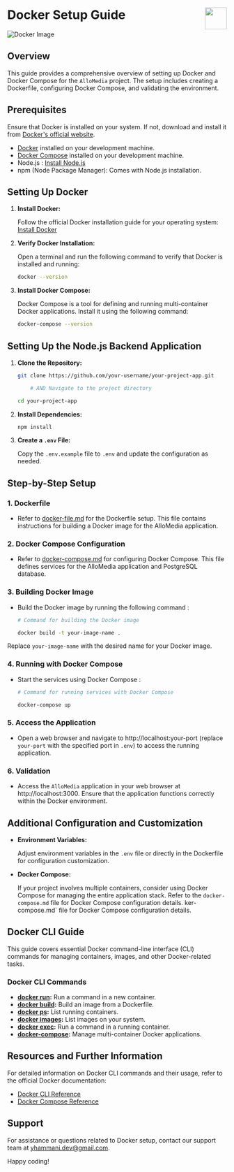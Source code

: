 # Docker Setup Guide <img src="https://bunnyacademy.b-cdn.net/what-is-docker.png" width="50" align="right">

![Docker Image](https://miro.medium.com/v2/resize:fit:1079/1*3ds-PdxGGMN-ZzJH95_lsA.png)

## Overview

This guide provides a comprehensive overview of setting up Docker and Docker Compose for the `AlloMedia` project. The setup includes creating a Dockerfile, configuring Docker Compose, and validating the environment.

## Prerequisites

Ensure that Docker is installed on your system. If not, download and install it from [Docker's official website](https://www.docker.com/products/docker-desktop).

- [Docker](https://docs.docker.com/get-docker/) installed on your development machine.
- [Docker Compose](https://docs.docker.com/compose/install/) installed on your development machine.
- Node.js : [Install Node.js](https://nodejs.org/)
- npm (Node Package Manager): Comes with Node.js installation.

## Setting Up Docker

1. **Install Docker:**

    Follow the official Docker installation guide for your operating system: [Install Docker](https://docs.docker.com/get-docker/)

2. **Verify Docker Installation:**

    Open a terminal and run the following command to verify that Docker is installed and running:

    ```bash
    docker --version
    ```

3. **Install Docker Compose:**

    Docker Compose is a tool for defining and running multi-container Docker applications. Install it using the following command:

    ```bash
    docker-compose --version
    ```

## Setting Up the Node.js Backend Application

1. **Clone the Repository:**

    ```bash
    git clone https://github.com/your-username/your-project-app.git

        # AND Navigate to the project directory

    cd your-project-app
    ```

2. **Install Dependencies:**

    ```bash
    npm install
    ```

3. **Create a `.env` File:**

    Copy the `.env.example` file to `.env` and update the configuration as needed.

## Step-by-Step Setup

### 1. Dockerfile

- Refer to [docker-file.md](./docker-file.md) for the Dockerfile setup. This file contains instructions for building a Docker image for the AlloMedia application.

### 2. Docker Compose Configuration

- Refer to [docker-compose.md](./docker-compose.md) for configuring Docker Compose. This file defines services for the AlloMedia application and PostgreSQL database.

### 3. Building Docker Image

- Build the Docker image by running the following command :

    ```bash
    # Command for building the Docker image

    docker build -t your-image-name .
    ```

Replace `your-image-name` with the desired name for your Docker image.

### 4. Running with Docker Compose

- Start the services using Docker Compose :

    ```bash
    # Command for running services with Docker Compose

    docker-compose up
    ```

### 5. Access the Application

- Open a web browser and navigate to http://localhost:your-port (replace `your-port` with the specified port in `.env`) to access the running application.

### 6. Validation

- Access the `AlloMedia` application in your web browser at http://localhost:3000. Ensure that the application functions correctly within the Docker environment.

## Additional Configuration and Customization

- **Environment Variables:**

    Adjust environment variables in the `.env` file or directly in the Dockerfile for configuration customization.

- **Docker Compose:**

    If your project involves multiple containers, consider using Docker Compose for managing the entire application stack. Refer to the `docker-compose.md` file for Docker Compose configuration details.
ker-compose.md` file for Docker Compose configuration details.

## Docker CLI Guide

This guide covers essential Docker command-line interface (CLI) commands for managing containers, images, and other Docker-related tasks.

### Docker CLI Commands

- **[docker run](https://docs.docker.com/engine/reference/commandline/run/):** Run a command in a new container.
- **[docker build](https://docs.docker.com/engine/reference/commandline/build/):** Build an image from a Dockerfile.
- **[docker ps](https://docs.docker.com/engine/reference/commandline/ps/):** List running containers.
- **[docker images](https://docs.docker.com/engine/reference/commandline/images/):** List images on your system.
- **[docker exec](https://docs.docker.com/engine/reference/commandline/exec/):** Run a command in a running container.
- **[docker-compose](https://docs.docker.com/compose/reference/):** Manage multi-container Docker applications.

## Resources and Further Information

For detailed information on Docker CLI commands and their usage, refer to the official Docker documentation:

- [Docker CLI Reference](https://docs.docker.com/engine/reference/commandline/)
- [Docker Compose Reference](https://docs.docker.com/compose/reference/)

<!-- Click [here](./docker-cli.md) for the full Docker CLI guide. -->

## Support

For assistance or questions related to Docker setup, contact our support team at [yhammani.dev@gmail.com](mailto:yhammani.dev@gmail.com).

Happy coding!
